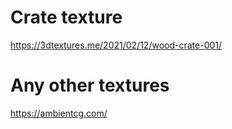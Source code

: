 # Crate texture
https://3dtextures.me/2021/02/12/wood-crate-001/

# Any other textures
https://ambientcg.com/